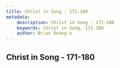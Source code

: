 ```yaml
---
title: Christ in Song - 171-180
metadata:
    description: Christ in Song - 171-180
    keywords: Christ in Song, 171-180
    author: Brian Onang'o
---
```



## Christ in Song - 171-180
  